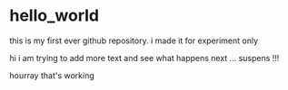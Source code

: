 # hello_world
this is my first ever github repository. i made it for experiment only

hi i am trying to add more text and see what happens next ... suspens !!!

hourray that's working
